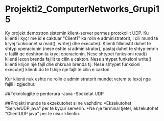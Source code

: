 # Projekti2_ComputerNetworks_Grupi15

Ky projekt demostron sistemin klient-server permes protokollit UDP.
Ku klienti i kyçr me id e caktuar "Client1" ka rolin e administratorit, i cili mund te kryej funksionet si read(), write() dhe execute().
Klienti fillimisht duhet te shtyp operacionin (nese eshte si administrator), 
pastaj duhet te shtyp emrin e fajllit qe deshiron ta kryej operacionin.
Nese shtypet funksioni read() klienti lexon brenda fajllit te cilin e cakton.
Nese shtypet funksioni write() klienti krijon nje fajll dhe shkruan brenda tij.
Nese shtypet funksioni execute() klienti do te fshije nje fajll te cilin e cakton.

Kur klienti nuk eshte ne rolin e administratorit mundet vetem te lexoj nga fajlli i zgjedhur.

##Teknologjite e perdorura
-Java
-Socketat UDP

##Projekti munde te ekzekutohet si ne vazhdim:
*Ekzekutohet "ServerUDP.java" per te kyçur serverin.
*Ne nje terminal tjeter, ekzekutohet "ClientUDP.java" per te nisur klientin.



